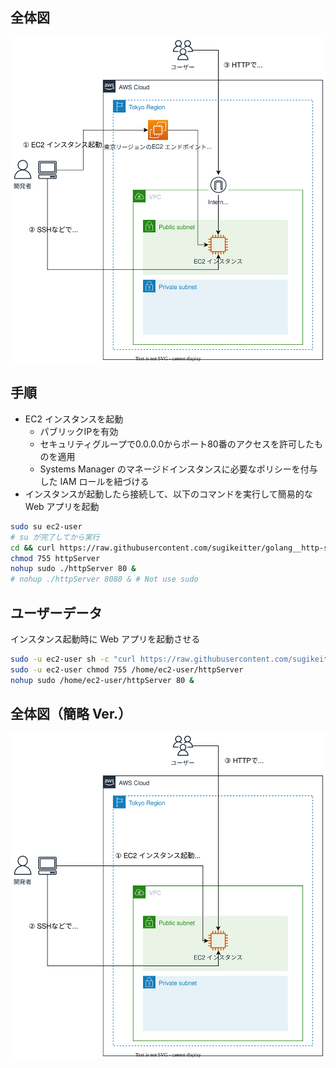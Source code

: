 ## 全体図
![](https://raw.githubusercontent.com/sugikeitter/aws-demo/main/ec2-launch-instance/demo-launch-ec2-instance-_Level2_.drawio.svg)

## 手順
- EC2 インスタンスを起動
  - パブリックIPを有効
  - セキュリティグループで0.0.0.0からポート80番のアクセスを許可したものを適用
  - Systems Manager のマネージドインスタンスに必要なポリシーを付与した IAM ロールを紐づける
- インスタンスが起動したら接続して、以下のコマンドを実行して簡易的な Web アプリを起動
```bash
sudo su ec2-user
# su が完了してから実行
cd && curl https://raw.githubusercontent.com/sugikeitter/golang__http-server-on-aws/main/bin/go-http-linux > httpServer
chmod 755 httpServer
nohup sudo ./httpServer 80 &
# nohup ./httpServer 8080 & # Not use sudo
```

## ユーザーデータ
インスタンス起動時に Web アプリを起動させる

```bash
sudo -u ec2-user sh -c "curl https://raw.githubusercontent.com/sugikeitter/golang__http-server-on-aws/main/bin/go-http-linux > /home/ec2-user/httpServer"
sudo -u ec2-user chmod 755 /home/ec2-user/httpServer
nohup sudo /home/ec2-user/httpServer 80 &
```

## 全体図（簡略 Ver.）
![](https://raw.githubusercontent.com/sugikeitter/aws-demo/main/ec2-launch-instance/demo-launch-ec2-instance-_Level1_.drawio.svg)

